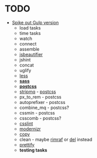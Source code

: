 # TODO

- [Spike out Gulp version](https://github.com/furzeface/blackledge/issues/9)
	- load tasks
	- time tasks
	- watch
	- connect
	- assemble
	- [jsbeautifier](https://github.com/beautify-web/js-beautify)
	- jshint
	- concat
	- uglify
	- [less](https://github.com/plus3network/gulp-less)
	- [**sass**](https://www.npmjs.com/package/gulp-sass)
	- [**postcss**](https://www.npmjs.com/package/postcss)
	- [stripmq](https://github.com/jtangelder/gulp-stripmq) - [postcss](https://www.npmjs.com/package/postcss-unmq)
	- px_to_rem - postcss
	- autoprefixer - postcss
	- combine_mq - postcss?
	- cssmin - postcss
	- csscomb - postcss?
	- [csslint](https://www.npmjs.com/package/gulp-csslint)
	- [modernizr](https://www.npmjs.com/package/gulp-modernizr)
	- [copy](https://www.npmjs.com/package/gulp-copy)
	- clean - maybe [rimraf](https://github.com/isaacs/rimraf) or [del](https://www.npmjs.com/package/del) instead
	- [prettify](https://www.npmjs.com/package/gulp-prettify)
	- **testing tasks**
